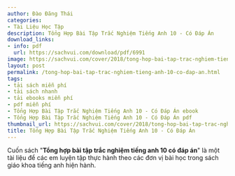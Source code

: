 ```yaml
---
author: Đào Đăng Thái
categories:
- Tài Liệu Học Tập
description: Tổng Hợp Bài Tập Trắc Nghiệm Tiếng Anh 10 - Có Đáp Án
download_links:
- info: pdf
  url: https://sachvui.com/download/pdf/6991
image: https://sachvui.com/cover/2018/tong-hop-bai-tap-trac-nghiem-tieng-anh-10-co-dap-an.jpg
layout: post
permalink: /tong-hop-bai-tap-trac-nghiem-tieng-anh-10-co-dap-an.html
tags:
- tải sách miễn phí
- tải sách nhanh
- tải ebooks miễn phí
- pdf miễn phí
- Tổng Hợp Bài Tập Trắc Nghiệm Tiếng Anh 10 - Có Đáp Án ebook
- Tổng Hợp Bài Tập Trắc Nghiệm Tiếng Anh 10 - Có Đáp Án pdf
thumbnail_url: https://sachvui.com/cover/2018/tong-hop-bai-tap-trac-nghiem-tieng-anh-10-co-dap-an.jpg
title: Tổng Hợp Bài Tập Trắc Nghiệm Tiếng Anh 10 - Có Đáp Án
---
```


 <div class="item-desc text-justify"> <p>Cuốn sách "<strong>Tổng hợp bài tập trắc nghiệm tiếng anh 10 có đáp án</strong>" là một tài liệu để các em luyện tập thực hành theo các đơn vị bài học trong sách giáo khoa tiếng anh hiện hành.</p> </div>